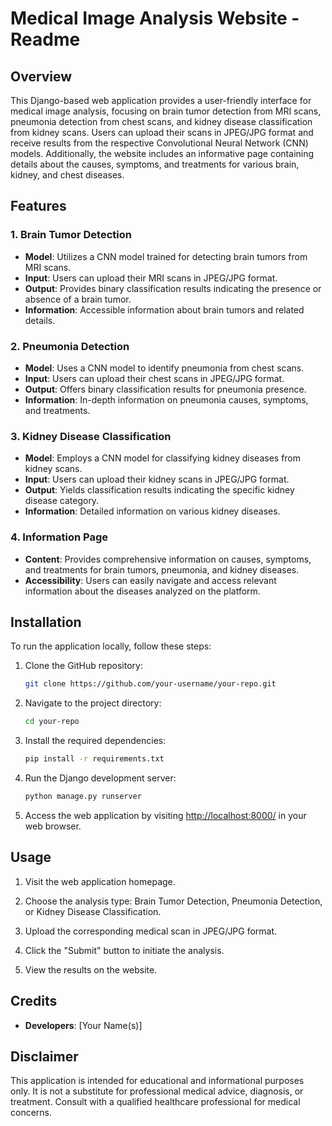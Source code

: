 # Medical Image Analysis Website - Readme

## Overview

This Django-based web application provides a user-friendly interface for medical image analysis, focusing on brain tumor detection from MRI scans, pneumonia detection from chest scans, and kidney disease classification from kidney scans. Users can upload their scans in JPEG/JPG format and receive results from the respective Convolutional Neural Network (CNN) models. Additionally, the website includes an informative page containing details about the causes, symptoms, and treatments for various brain, kidney, and chest diseases.

## Features

### 1. Brain Tumor Detection

- **Model**: Utilizes a CNN model trained for detecting brain tumors from MRI scans.
- **Input**: Users can upload their MRI scans in JPEG/JPG format.
- **Output**: Provides binary classification results indicating the presence or absence of a brain tumor.
- **Information**: Accessible information about brain tumors and related details.

### 2. Pneumonia Detection

- **Model**: Uses a CNN model to identify pneumonia from chest scans.
- **Input**: Users can upload their chest scans in JPEG/JPG format.
- **Output**: Offers binary classification results for pneumonia presence.
- **Information**: In-depth information on pneumonia causes, symptoms, and treatments.

### 3. Kidney Disease Classification

- **Model**: Employs a CNN model for classifying kidney diseases from kidney scans.
- **Input**: Users can upload their kidney scans in JPEG/JPG format.
- **Output**: Yields classification results indicating the specific kidney disease category.
- **Information**: Detailed information on various kidney diseases.

### 4. Information Page

- **Content**: Provides comprehensive information on causes, symptoms, and treatments for brain tumors, pneumonia, and kidney diseases.
- **Accessibility**: Users can easily navigate and access relevant information about the diseases analyzed on the platform.

## Installation

To run the application locally, follow these steps:

1. Clone the GitHub repository:

   ```bash
   git clone https://github.com/your-username/your-repo.git
   ```

2. Navigate to the project directory:

   ```bash
   cd your-repo
   ```

3. Install the required dependencies:

   ```bash
   pip install -r requirements.txt
   ```

4. Run the Django development server:

   ```bash
   python manage.py runserver
   ```

5. Access the web application by visiting [http://localhost:8000/](http://localhost:8000/) in your web browser.

## Usage

1. Visit the web application homepage.

2. Choose the analysis type: Brain Tumor Detection, Pneumonia Detection, or Kidney Disease Classification.

3. Upload the corresponding medical scan in JPEG/JPG format.

4. Click the "Submit" button to initiate the analysis.

5. View the results on the website.

## Credits

- **Developers**: [Your Name(s)]

## Disclaimer

This application is intended for educational and informational purposes only. It is not a substitute for professional medical advice, diagnosis, or treatment. Consult with a qualified healthcare professional for medical concerns.
